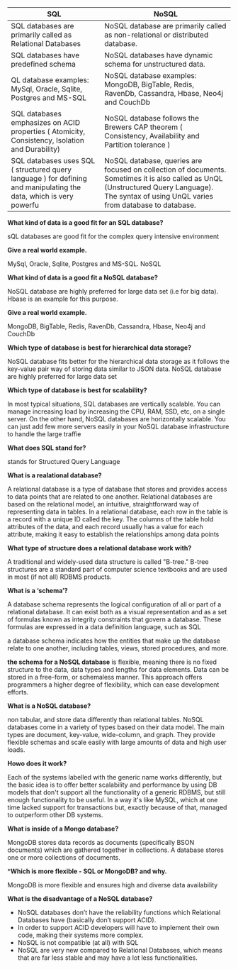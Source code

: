 |       SQL   |        	NoSQL         |
| ----------- | --------------------- |
|SQL databases are primarily called as Relational Databases|NoSQL database are primarily called as non-relational or distributed database.  |
|SQL databases have predefined schema | NoSQL databases have dynamic schema for unstructured data.   |
|QL database examples: MySql, Oracle, Sqlite, Postgres and MS-SQL |NoSQL database examples: MongoDB, BigTable, Redis, RavenDb, Cassandra, Hbase, Neo4j and CouchDb     |
|SQL databases emphasizes on ACID properties ( Atomicity, Consistency, Isolation and Durability)|NoSQL database follows the Brewers CAP theorem ( Consistency, Availability and Partition tolerance )|     
|SQL databases uses SQL ( structured query language ) for defining and manipulating the data, which is very powerfu|NoSQL database, queries are focused on collection of documents. Sometimes it is also called as UnQL (Unstructured Query Language). The syntax of using UnQL varies from database to database.     |

**What kind of data is a good fit for an SQL database?**

sQL databases are good fit for the complex query intensive environment

**Give a real world example.**

MySql, Oracle, Sqlite, Postgres and MS-SQL. NoSQL

**What kind of data is a good fit a NoSQL database?**

NoSQL database are highly preferred for large data set (i.e for big data). Hbase is an example for this purpose.

**Give a real world example.**

MongoDB, BigTable, Redis, RavenDb, Cassandra, Hbase, Neo4j and CouchDb

**Which type of database is best for hierarchical data storage?**

NoSQL database fits better for the hierarchical data storage as it follows the key-value pair way of storing data similar to JSON data. NoSQL database are highly preferred for large data set

**Which type of database is best for scalability?**

In most typical situations, SQL databases are vertically scalable. You can manage increasing load by increasing the CPU, RAM, SSD, etc, on a single server. On the other hand, NoSQL databases are horizontally scalable. You can just add few more servers easily in your NoSQL database infrastructure to handle the large traffie



















**What does SQL stand for?**

stands for Structured Query Language

**What is a realational database?**

A relational database is a type of database that stores and provides access to data points that are related to one another. Relational databases are based on the relational model, an intuitive, straightforward way of representing data in tables. In a relational database, each row in the table is a record with a unique ID called the key. The columns of the table hold attributes of the data, and each record usually has a value for each attribute, making it easy to establish the relationships among data points

**What type of structure does a relational database work with?**

A traditional and widely-used data structure is called "B-tree." B-tree structures are a standard part of computer science textbooks and are used in most (if not all) RDBMS products.

**What is a ‘schema’?**

A database schema represents the logical configuration of all or part of a relational database. It can exist both as a visual representation and as a set of formulas known as integrity constraints that govern a database. These formulas are expressed in a data definition language, such as SQL

a database schema indicates how the entities that make up the database relate to one another, including tables, views, stored procedures, and more.

**the schema for a NoSQL database** is flexible, meaning there is no fixed structure to the data, data types and lengths for data elements. Data can be stored in a free-form, or schemaless manner. This approach offers programmers a higher degree of flexibility, which can ease development efforts.

**What is a NoSQL database?**

non tabular, and store data differently than relational tables. NoSQL databases come in a variety of types based on their data model. The main types are document, key-value, wide-column, and graph. They provide flexible schemas and scale easily with large amounts of data and high user loads.

**Howo does it work?**

Each of the systems labelled with the generic name works differently, but the basic idea is to offer better scalability and performance by using DB models that don't support all the functionality of a generic RDBMS, but still enough functionality to be useful. In a way it's like MySQL, which at one time lacked support for transactions but, exactly because of that, managed to outperform other DB systems. 

**What is inside of a Mongo database?**

MongoDB stores data records as documents (specifically BSON documents) which are gathered together in collections. A database stores one or more collections of documents.

***Which is more flexible - SQL or MongoDB? and why.**

 MongoDB is more flexible and ensures high and diverse data availability

**What is the disadvantage of a NoSQL database?**

* NoSQL databases don’t have the reliability functions which Relational Databases have (basically don’t support ACID).
* In order to support ACID developers will have to implement their own code, making their systems more complex.
* NoSQL is not compatible (at all) with SQL
* NoSQL are very new compared to Relational Databases, which means that are far less stable and may have a lot less functionalities.

